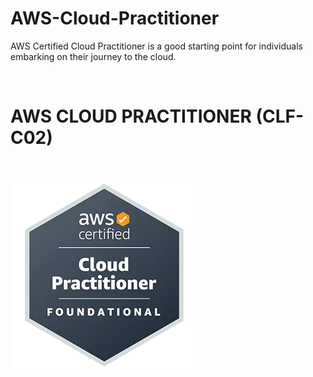 # AWS-Cloud-Practitioner

AWS Certified Cloud Practitioner is a good starting point for individuals embarking on their journey to the cloud.

<br>
<h1><bold> AWS CLOUD PRACTITIONER (CLF-C02)</Bold></h1>
<br>
<br>
<img src= "CCp.jpg">
